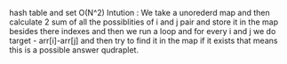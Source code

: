 hash table and set O(N^2)
Intution : We take a unorederd map and then calculate 2 sum of all the possiblities of i and j pair and store it in the map besides there indexes and then we run a loop and for every i and j we do target - arr[i]-arr[j] and then try to find it in the map if it exists that means this is a possible answer qudraplet.